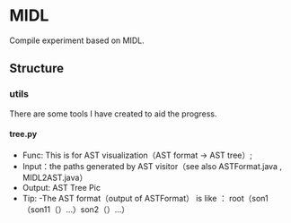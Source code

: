 # MIDL
Compile experiment based on MIDL.

## Structure
### utils
There are some tools I have created to aid the progress.

#### tree.py
- Func:  This is for AST visualization（AST format -> AST tree）;
- Input：the paths generated by AST visitor（see also ASTFormat.java , MIDL2AST.java）
- Output: AST Tree Pic
- Tip:
  -The AST format（output of ASTFormat） is like ： root（son1（son11（）...）son2（）...）
